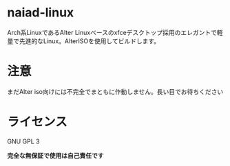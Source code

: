 # naiad-linux
Arch系LinuxであるAlter Linuxベースのxfceデスクトップ採用のエレガントで軽量で先進的なLinux。AlterISOを使用してビルドします。

# 注意
まだAlter iso向けには不完全でまともに作動しません。長い目でお待ちください

# ライセンス
GNU GPL 3

**完全な無保証で使用は自己責任です**

